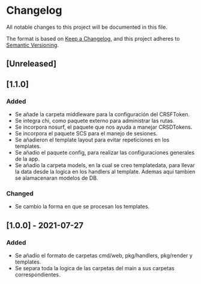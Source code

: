# Changelog
All notable changes to this project will be documented in this file.

The format is based on [Keep a Changelog](https://keepachangelog.com/en/1.0.0/),
and this project adheres to [Semantic Versioning](https://semver.org/spec/v2.0.0.html).

## [Unreleased]

## [1.1.0]
### Added
- Se añade la carpeta middleware para la configuración del CRSFToken.
- Se integra chi, como paquete externo para administrar las rutas.
- Se incorpora nosurf, el paquete que nos ayuda a manejar CRSDTokens.
- Se incorpora el paquete SCS para el manejo de sesiones.
- Se añadieron el template layout para evitar repeticiones en los templates.
- Se añadio el paquete config, para realizar las configuraciones generales de la app.
- Se añadio la carpeta models, en la cual se creo templatedata, para llevar la data desde la logica en los handlers al template. Ademas aqui tambien se alamacenaran modelos de DB.
### Changed
- Se cambio la forma en que se procesan los templates.


## [1.0.0] - 2021-07-27
### Added
- Se añadio el formato de carpetas cmd/web, pkg/handlers, pkg/render y templates.
- Se separa toda la logica de las carpetas del main a sus carpetas correspondientes.